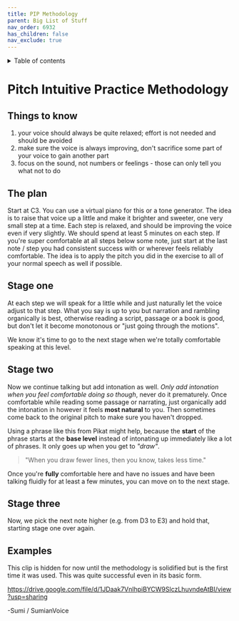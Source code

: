 ```yaml
---
title: PIP Methodology
parent: Big List of Stuff
nav_order: 6932
has_children: false
nav_exclude: true
---
```

<details closed markdown="block">
  <summary>
    Table of contents
  </summary>
{: .text-delta }
1. TOC
{:toc}
</details>

# Pitch Intuitive Practice Methodology
## Things to know
1. your voice should always be quite relaxed; effort is not needed and should be avoided
2. make sure the voice is always improving, don't sacrifice some part of your voice to gain another part
3. focus on the sound, not numbers or feelings - those can only tell you what not to do

## The plan
Start at C3. You can use a virtual piano for this or a tone generator. The idea is to raise that voice up a little and make it brighter and sweeter, one very small step at a time. Each step is relaxed, and should be improving the voice even if very slightly. We should spend at least 5 minutes on each step.
If you're super comfortable at all steps below some note, just start at the last note / step you had consistent success with or wherever feels reliably comfortable. The idea is to apply the pitch you did in the exercise to all of your normal speech as well if possible.

## Stage one
At each step we will speak for a little while and just naturally let the voice adjust to that step. What you say is up to you but narration and rambling organically is best, otherwise reading a script, passage or a book is good, but don't let it become monotonous or "just going through the motions".

We know it's time to go to the next stage when we're totally comfortable speaking at this level.

## Stage two
Now we continue talking but add intonation as well. *Only add intonation when you feel comfortable doing so though*, never do it prematurely. Once comfortable while reading some passage or narrating, just organically add the intonation in however it feels **most natural** to you. Then sometimes come back to the original pitch to make sure you haven't dropped.

Using a phrase like this from Pikat might help, because the **start** of the phrase starts at the **base level** instead of intonating up immediately like a lot of phrases. It only goes up when you get to *"draw"*.
> "When you draw fewer lines, then you know, takes less time."

Once you're **fully** comfortable here and have no issues and have been talking fluidly for at least a few minutes, you can move on to the next stage. 

## Stage three
Now, we pick the next note higher (e.g. from D3 to E3) and hold that, starting stage one over again. 

## Examples
This clip is hidden for now until the methodology is solidified but is the first time it was used. This was quite successful even in its basic form.

https://drive.google.com/file/d/1JDaak7VnlhpiBYCW9SlczLhuvndeAtBI/view?usp=sharing

-Sumi / SumianVoice

